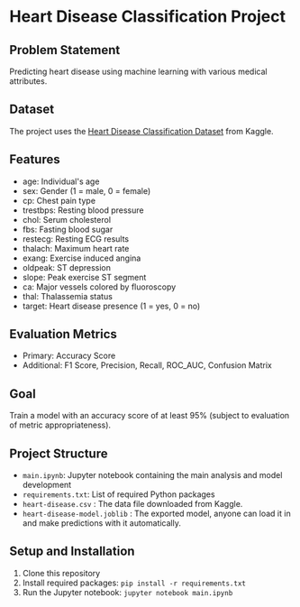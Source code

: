 # Heart Disease Classification Project

## Problem Statement
Predicting heart disease using machine learning with various medical attributes.

## Dataset
The project uses the [Heart Disease Classification Dataset]([https://www.kaggle.com/datasets/iammustafatz/diabetes-prediction-dataset](https://www.kaggle.com/datasets/sumaiyatasmeem/heart-disease-classification-dataset)) from Kaggle.

## Features
- age: Individual's age
- sex: Gender (1 = male, 0 = female)
- cp: Chest pain type
- trestbps: Resting blood pressure
- chol: Serum cholesterol
- fbs: Fasting blood sugar
- restecg: Resting ECG results
- thalach: Maximum heart rate
- exang: Exercise induced angina
- oldpeak: ST depression
- slope: Peak exercise ST segment
- ca: Major vessels colored by fluoroscopy
- thal: Thalassemia status
- target: Heart disease presence (1 = yes, 0 = no)

## Evaluation Metrics
- Primary: Accuracy Score
- Additional: F1 Score, Precision, Recall, ROC_AUC, Confusion Matrix

## Goal
Train a model with an accuracy score of at least 95% (subject to evaluation of metric appropriateness).

## Project Structure
- `main.ipynb`: Jupyter notebook containing the main analysis and model development
- `requirements.txt`: List of required Python packages
- `heart-disease.csv` : The data file downloaded from Kaggle.
- `heart-disease-model.joblib` : The exported model, anyone can load it in and make predictions with it automatically.

## Setup and Installation
1. Clone this repository
2. Install required packages: `pip install -r requirements.txt`
3. Run the Jupyter notebook: `jupyter notebook main.ipynb`
